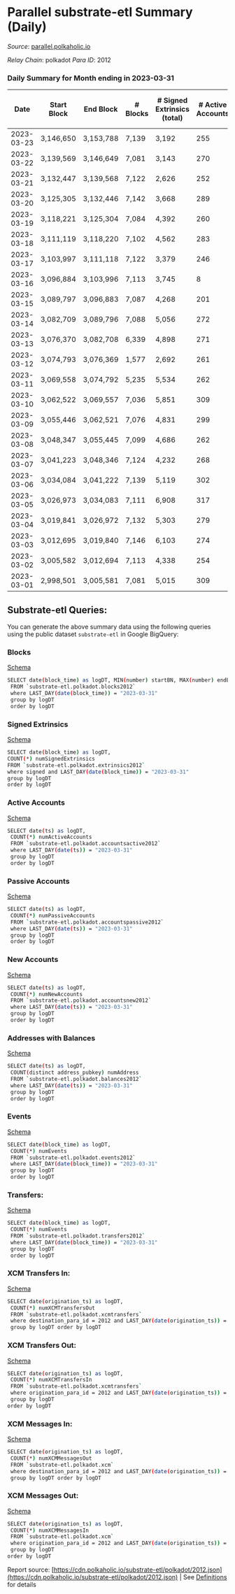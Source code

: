 # Parallel substrate-etl Summary (Daily)

_Source_: [parallel.polkaholic.io](https://parallel.polkaholic.io)

*Relay Chain*: polkadot
*Para ID*: 2012



### Daily Summary for Month ending in 2023-03-31


| Date | Start Block | End Block | # Blocks  | # Signed Extrinsics (total) | # Active Accounts | # Passive | # New | # Addresses with Balances | # Events | # Transfers | # XCM Transfers In | # XCM Transfers Out | # XCM In | # XCM Out | Issues | 
| ---- | ----------- | --------- | --------  | --------------------------- | ----------------- | --------- | ----- | ------------------------- | -------- | ----------- | ------------------ | ------------------- | -------- | --------- | ------ |
| 2023-03-23 | 3,146,650 | 3,153,788 | 7,139  | 3,192 | 255 | 26 | 8 | 47,411 | 35,163 | 1,077 ($36,567.56) | 55 ($52,075.09) | 30 ($8,732.45) | 57 | 69 |  |
| 2023-03-22 | 3,139,569 | 3,146,649 | 7,081  | 3,143 | 270 | 25 | 7 | 47,403 | 36,038 | 1,444 ($271,602.65) | 58 ($60,227.54) | 55 ($151,998.64) | 38 | 31 |  |
| 2023-03-21 | 3,132,447 | 3,139,568 | 7,122  | 2,626 | 252 | 29 | 7 | 47,396 | 32,676 | 964 ($24,730.70) | 37 ($19,421.76) | 46 ($43,062.15) | 26 | 27 |  |
| 2023-03-20 | 3,125,305 | 3,132,446 | 7,142  | 3,668 | 289 | 20 | 6 | 47,389 | 40,952 | 1,506 ($85,126.29) | 64 ($75,754.41) | 64 ($100,696.18) | 65 | 65 |  |
| 2023-03-19 | 3,118,221 | 3,125,304 | 7,084  | 4,392 | 260 | 29 | 2 | 47,384 | 39,001 | 966 ($41,845.82) | 44 ($84,184.42) | 83 ($124,799.06) | 46 | 82 |  |
| 2023-03-18 | 3,111,119 | 3,118,220 | 7,102  | 4,562 | 283 | 24 | 7 | 47,382 | 40,468 | 1,300 ($46,317.46) | 35 ($367,946.88) | 94 ($249,315.88) | 35 | 95 |  |
| 2023-03-17 | 3,103,997 | 3,111,118 | 7,122  | 3,379 | 246 | 31 | 2 | 47,375 | 33,968 | 1,017 ($19,934.04) | 57 ($54,029.43) | 80 ($428,074.52) | 60 | 83 |  |
| 2023-03-16 | 3,096,884 | 3,103,996 | 7,113  | 3,745 | 8 | 190 | 16 | 47,374 | 37,091 | 1,647 ($58,374.02) | 75 ($66,884.75) | 63 ($374,245.66) | 77 | 64 |  |
| 2023-03-15 | 3,089,797 | 3,096,883 | 7,087  | 4,268 | 201 | 29 | 4 | 47,358 | 38,860 | 1,355 ($28,646.02) | 53 ($66,151.58) | 53 ($59,840.41) | 54 | 55 |  |
| 2023-03-14 | 3,082,709 | 3,089,796 | 7,088  | 5,056 | 272 | 29 | 8 | 47,355 | 43,392 | 1,513 ($66,877.91) | 59 ($100,917.26) | 86 ($250,984.26) | 60 | 88 |  |
| 2023-03-13 | 3,076,370 | 3,082,708 | 6,339  | 4,898 | 271 | 18 | 6 | 47,347 | 41,107 | 1,352 ($31,491.01) | 66 ($34,925.41) | 94 ($107,915.17) | 67 | 81 |  |
| 2023-03-12 | 3,074,793 | 3,076,369 | 1,577  | 2,692 | 261 | 20 | 5 | 47,341 | 22,018 | 1,047 ($18,718.69) | 40 ($245,665.27) | 63 ($153,938.28) | 31 | 52 |  |
| 2023-03-11 | 3,069,558 | 3,074,792 | 5,235  | 5,534 | 262 | 22 | 5 | 47,336 | 44,147 | 1,326 ($35,444.17) | 76 ($233,023.41) | 91 ($301,083.81) | 70 | 79 |  |
| 2023-03-10 | 3,062,522 | 3,069,557 | 7,036  | 5,851 | 309 | 19 | 7 | 47,331 | 50,644 | 1,861 ($72,153.07) | 93 ($81,041.04) | 87 ($90,453.79) | 92 | 86 |  |
| 2023-03-09 | 3,055,446 | 3,062,521 | 7,076  | 4,831 | 299 | 41 | 10 | 47,324 | 44,630 | 1,411 ($45,126.40) | 87 ($142,862.92) | 100 ($316,437.60) | 87 | 100 |  |
| 2023-03-08 | 3,048,347 | 3,055,445 | 7,099  | 4,686 | 262 | 20 | 4 | 47,314 | 43,309 | 1,507 ($36,435.39) | 67 ($132,775.52) | 68 ($96,618.06) | 69 | 65 |  |
| 2023-03-07 | 3,041,223 | 3,048,346 | 7,124  | 4,232 | 268 | 21 | 10 | 47,310 | 40,566 | 1,317 ($36,476.74) | 48 ($41,355.08) | 60 ($234,839.10) | 49 | 61 |  |
| 2023-03-06 | 3,034,084 | 3,041,222 | 7,139  | 5,119 | 302 | 21 | 9 | 47,300 | 46,562 | 1,717 ($70,555.04) | 74 ($68,621.56) | 95 ($708,761.66) | 74 | 97 |  |
| 2023-03-05 | 3,026,973 | 3,034,083 | 7,111  | 6,908 | 317 | 37 | 10 | 47,291 | 56,210 | 1,705 ($70,106.19) | 77 ($3,624,910.60) | 125 ($462,984.23) | 78 | 127 |  |
| 2023-03-04 | 3,019,841 | 3,026,972 | 7,132  | 5,303 | 279 | 19 | 6 | 47,281 | 46,454 | 1,357 ($95,559.05) | 88 ($267,367.90) | 72 ($195,215.43) | 89 | 75 |  |
| 2023-03-03 | 3,012,695 | 3,019,840 | 7,146  | 6,103 | 274 | 25 | 6 | 47,276 | 51,015 | 1,607 ($59,921.79) | 85 ($268,981.04) | 89 ($585,807.66) | 87 | 90 |  |
| 2023-03-02 | 3,005,582 | 3,012,694 | 7,113  | 4,338 | 254 | 33 | 12 | 47,270 | 41,084 | 1,254 ($43,390.22) | 69 ($60,906.06) | 68 ($42,615.92) | 72 | 70 |  |
| 2023-03-01 | 2,998,501 | 3,005,581 | 7,081  | 5,015 | 309 | 31 | 10 | 47,258 | 45,728 | 1,765 ($83,335.60) | 98 ($153,098.12) | 93 ($82,170.63) | 108 | 95 |  |

## Substrate-etl Queries:
You can generate the above summary data using the following queries using the public dataset `substrate-etl` in Google BigQuery:


### Blocks 

[Schema](https://github.com/colorfulnotion/substrate-etl/blob/main/schema/blocks.json)

```bash
SELECT date(block_time) as logDT, MIN(number) startBN, MAX(number) endBN, COUNT(*) numBlocks 
 FROM `substrate-etl.polkadot.blocks2012`  
 where LAST_DAY(date(block_time)) = "2023-03-31" 
 group by logDT 
 order by logDT
```

### Signed Extrinsics 

[Schema](https://github.com/colorfulnotion/substrate-etl/blob/main/schema/extrinsics.json)

```bash
SELECT date(block_time) as logDT, 
COUNT(*) numSignedExtrinsics 
FROM `substrate-etl.polkadot.extrinsics2012`  
where signed and LAST_DAY(date(block_time)) = "2023-03-31" 
group by logDT 
order by logDT
```

### Active Accounts 

[Schema](https://github.com/colorfulnotion/substrate-etl/blob/main/schema/accountsactive.json)

```bash
SELECT date(ts) as logDT, 
 COUNT(*) numActiveAccounts 
 FROM `substrate-etl.polkadot.accountsactive2012` 
 where LAST_DAY(date(ts)) = "2023-03-31" 
 group by logDT 
 order by logDT
```

### Passive Accounts 

[Schema](https://github.com/colorfulnotion/substrate-etl/blob/main/schema/accountspassive.json)

```bash
SELECT date(ts) as logDT, 
 COUNT(*) numPassiveAccounts 
 FROM `substrate-etl.polkadot.accountspassive2012` 
 where LAST_DAY(date(ts)) = "2023-03-31" 
 group by logDT 
 order by logDT
```

### New Accounts 

[Schema](https://github.com/colorfulnotion/substrate-etl/blob/main/schema/accountsnew.json)

```bash
SELECT date(ts) as logDT, 
 COUNT(*) numNewAccounts 
 FROM `substrate-etl.polkadot.accountsnew2012` 
 where LAST_DAY(date(ts)) = "2023-03-31" 
 group by logDT
 order by logDT
```

### Addresses with Balances 

[Schema](https://github.com/colorfulnotion/substrate-etl/blob/main/schema/balances.json)

```bash
SELECT date(ts) as logDT,
 COUNT(distinct address_pubkey) numAddress 
 FROM `substrate-etl.polkadot.balances2012` 
 where LAST_DAY(date(ts)) = "2023-03-31" 
 group by logDT 
 order by logDT
```

### Events 

[Schema](https://github.com/colorfulnotion/substrate-etl/blob/main/schema/events.json)

```bash
SELECT date(block_time) as logDT, 
 COUNT(*) numEvents 
 FROM `substrate-etl.polkadot.events2012` 
 where LAST_DAY(date(block_time)) = "2023-03-31" 
 group by logDT 
 order by logDT
```

### Transfers:

[Schema](https://github.com/colorfulnotion/substrate-etl/blob/main/schema/transfers.json)

```bash
SELECT date(block_time) as logDT, 
 COUNT(*) numEvents 
 FROM `substrate-etl.polkadot.transfers2012` 
 where LAST_DAY(date(block_time)) = "2023-03-31" 
 group by logDT 
 order by logDT
```

### XCM Transfers In: 

[Schema](https://github.com/colorfulnotion/substrate-etl/blob/main/schema/xcmtransfers.json)

```bash
SELECT date(origination_ts) as logDT, 
 COUNT(*) numXCMTransfersOut 
 FROM `substrate-etl.polkadot.xcmtransfers` 
 where destination_para_id = 2012 and LAST_DAY(date(origination_ts)) = "2023-03-31" 
 group by logDT order by logDT
```

### XCM Transfers Out: 

[Schema](https://github.com/colorfulnotion/substrate-etl/blob/main/schema/xcmtransfers.json)

```bash
SELECT date(origination_ts) as logDT, 
 COUNT(*) numXCMTransfersIn 
 FROM `substrate-etl.polkadot.xcmtransfers` 
 where origination_para_id = 2012 and LAST_DAY(date(origination_ts)) = "2023-03-31" 
 group by logDT 
order by logDT
```

### XCM Messages In: 

[Schema](https://github.com/colorfulnotion/substrate-etl/blob/main/schema/xcm.json)

```bash
SELECT date(origination_ts) as logDT, 
 COUNT(*) numXCMMessagesOut 
 FROM `substrate-etl.polkadot.xcm` 
 where destination_para_id = 2012 and LAST_DAY(date(origination_ts)) = "2023-03-31" 
 group by logDT order by logDT
```

### XCM Messages Out: 

[Schema](https://github.com/colorfulnotion/substrate-etl/blob/main/schema/xcm.json)

```bash
SELECT date(origination_ts) as logDT, 
 COUNT(*) numXCMMessagesIn 
 FROM `substrate-etl.polkadot.xcm` 
 where origination_para_id = 2012 and LAST_DAY(date(origination_ts)) = "2023-03-31" 
 group by logDT 
order by logDT
```


Report source: [https://cdn.polkaholic.io/substrate-etl/polkadot/2012.json](https://cdn.polkaholic.io/substrate-etl/polkadot/2012.json) | See [Definitions](/DEFINITIONS.md) for details
